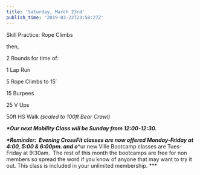 ```yaml
---
title: 'Saturday, March 23rd'
publish_time: '2019-03-22T23:58:27Z'
---
```


Skill Practice: Rope Climbs

then,

2 Rounds for time of:

1 Lap Run

5 Rope Climbs to 15′

15 Burpees

25 V Ups

50ft HS Walk *(scaled to 100ft Bear Crawl)*

***\*Our next Mobility Class will be Sunday from 12:00-12:30.***

***\*Reminder:  Evening CrossFit classes are now offered Monday-Friday
at 4:00, 5:00 & 6:00pm. and o****ur new Ville Bootcamp classes are
Tues-Friday at 9:30am.  The rest of this month the bootcamps are free
for non members so spread the word if you know of anyone that may want
to try it out. This class is included in your unlimited membership. ***
